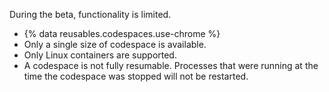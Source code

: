During the beta, functionality is limited.
- {% data reusables.codespaces.use-chrome %}
- Only a single size of codespace is available.
- Only Linux containers are supported.
- A codespace is not fully resumable. Processes that were running at the time the codespace was stopped will not be restarted.
